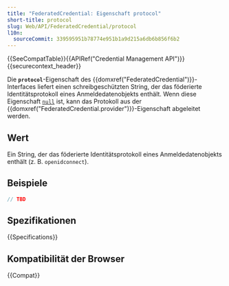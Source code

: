 ```yaml
---
title: "FederatedCredential: Eigenschaft protocol"
short-title: protocol
slug: Web/API/FederatedCredential/protocol
l10n:
  sourceCommit: 339595951b78774e951b1a9d215a6db6b856f6b2
---
```


{{SeeCompatTable}}{{APIRef("Credential Management API")}}{{securecontext_header}}

Die **`protocol`**-Eigenschaft des
{{domxref("FederatedCredential")}}-Interfaces liefert einen schreibgeschützten
String, der das föderierte Identitätsprotokoll eines Anmeldedatenobjekts enthält. Wenn diese
Eigenschaft [`null`](/de/docs/Web/JavaScript/Reference/Operators/null) ist, kann das Protokoll aus der
{{domxref("FederatedCredential.provider")}}-Eigenschaft abgeleitet werden.

## Wert

Ein String, der das föderierte Identitätsprotokoll eines Anmeldedatenobjekts enthält (z. B.
`openidconnect`).

## Beispiele

```js
// TBD
```

## Spezifikationen

{{Specifications}}

## Kompatibilität der Browser

{{Compat}}
